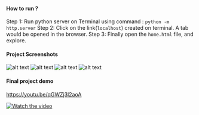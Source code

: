 #### **How to run ?**
Step 1: Run python server on Terminal using command :
    `python -m http.server`
Step 2: Click on the link(`localhost`) created on terminal. A tab would be opened in the browser.
Step 3: Finally open the `home.html` file, and explore.


#### Project Screenshots
![alt text](https://github.com/bachinaram/SSD8/blob/main/assets/images/SS1.png)
![alt text](https://github.com/bachinaram/SSD8/blob/main/assets/images/SS2.png)
![alt text](https://github.com/bachinaram/SSD8/blob/main/assets/images/SS3.png)
![alt text](https://github.com/bachinaram/SSD8/blob/main/assets/images/SS4.png)


#### Final project demo
https://youtu.be/qGWZj3l2aoA

[![Watch the video](https://github.com/bachinaram/SSD8/blob/main/assets/images/SS2.png)](https://youtu.be/qGWZj3l2aoA)


